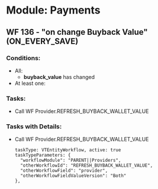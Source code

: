 # Module: Payments
<a id="user-content-wf-136" href="#wf-136"></a>
## WF 136 - "on change Buyback Value" (ON_EVERY_SAVE)
### Conditions:
- All:
  - **buyback_value** has changed 
- At least one:
### Tasks:
- Call WF Provider.REFRESH_BUYBACK_WALLET_VALUE
### Tasks with Details:
- Call WF Provider.REFRESH_BUYBACK_WALLET_VALUE
    ``` 
    taskType: VTEntityWorkflow, active: true 
    taskTypeParameters: {
      "workflowModule": "PARENT||Providers",
      "otherWorkflowId": "REFRESH_BUYBACK_WALLET_VALUE",
      "otherWorkflowField": "provider",
      "otherWorkflowFieldValueVersion": "Both"
    }, 
    ``` 

